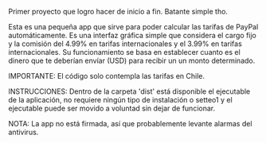 Primer proyecto que logro hacer de inicio a fin.
Batante simple tho.

Esta es una pequeña app que sirve para poder calcular las tarifas de PayPal automáticamente.
Es una interfaz gráfica simple que considera el cargo fijo y la comisión del 4.99% en tarifas internacionales y el 3.99% en tarifas internacionales.
Su funcionamiento se basa en establecer cuanto es el dinero que te deberían envíar (USD) para recibir un un monto determinado.

IMPORTANTE: El código solo contempla las tarifas en Chile.

INSTRUCCIONES: Dentro de la carpeta 'dist' está disponible el ejecutable de la aplicación, no requiere ningún tipo de instalación o setteo1 y 
el ejecutable puede ser movido a voluntad sin dejar de funcionar.

NOTA: La app no está firmada, así que probablemente levante alarmas del antivirus.
